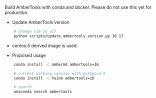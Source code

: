 Build AmberTools with conda and docker. Please do not use this yet for production.

- Update AmberTools version

```bash
    # change v16 to v17
    python scripts/update_ambertools_version.py 16 17
```

- centos:5 derived image is used.

- Proposed usage
```bash
    conda install -c ambermd ambertools=16

    # current working version with python=3.5
    conda install -c hainm ambertools=16

    # search
    anaconda search ambertools
```
